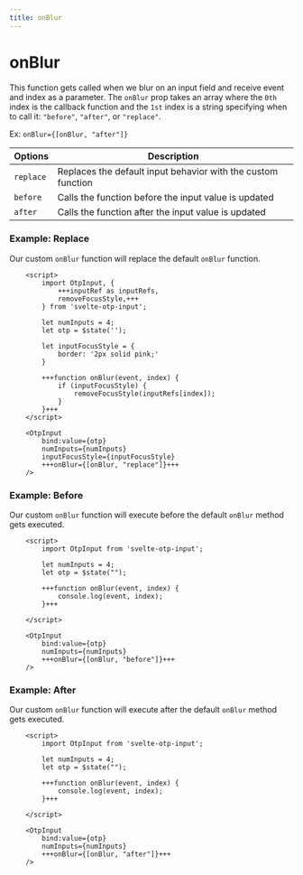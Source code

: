 ```yaml
---
title: onBlur
---
```


# onBlur
This function gets called when we blur on an input field and receive event and index as a parameter. The `onBlur` prop takes an array where the `0th` index is the callback function and the `1st` index is a string specifying when to call it: `"before"`, `"after"`, or `"replace"`.

Ex: `onBlur={[onBlur, "after"]}`

| Options       | Description | 
|---------------|-------------|
| `replace`     | Replaces the default input behavior with the custom function |
| `before`      | Calls the function before the input value is updated |
| `after`       | Calls the function after the input value is updated |

### Example: Replace
Our custom `onBlur` function will replace the default `onBlur` function.

```svelte
    <script>
        import OtpInput, {
            +++inputRef as inputRefs,
            removeFocusStyle,+++
        } from 'svelte-otp-input';
    
        let numInputs = 4;
        let otp = $state('');
    
        let inputFocusStyle = {
            border: '2px solid pink;'
        }
    
        +++function onBlur(event, index) {
            if (inputFocusStyle) {
                removeFocusStyle(inputRefs[index]);
            }
        }+++
    </script>
    
    <OtpInput
        bind:value={otp}
        numInputs={numInputs}
        inputFocusStyle={inputFocusStyle}
        +++onBlur={[onBlur, "replace"]}+++
    />
```

### Example: Before
Our custom `onBlur` function will execute before the default `onBlur` method gets executed.

```svelte
    <script>
        import OtpInput from 'svelte-otp-input';
    
        let numInputs = 4;
        let otp = $state("");
    
        +++function onBlur(event, index) {
            console.log(event, index);
        }+++
    
    </script>
    
    <OtpInput
        bind:value={otp}
        numInputs={numInputs}
        +++onBlur={[onBlur, "before"]}+++
    />
```

### Example: After
Our custom `onBlur` function will execute after the default `onBlur` method gets executed.

```svelte
    <script>
        import OtpInput from 'svelte-otp-input';
    
        let numInputs = 4;
        let otp = $state("");
    
        +++function onBlur(event, index) {
            console.log(event, index);
        }+++
    
    </script>
    
    <OtpInput
        bind:value={otp}
        numInputs={numInputs}
        +++onBlur={[onBlur, "after"]}+++
    />
```